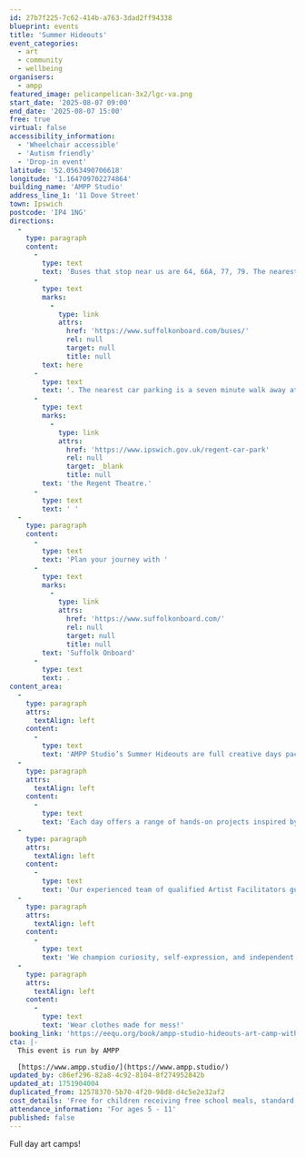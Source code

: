 ```yaml
---
id: 27b7f225-7c62-414b-a763-3dad2ff94338
blueprint: events
title: 'Summer Hideouts'
event_categories:
  - art
  - community
  - wellbeing
organisers:
  - ampp
featured_image: pelicanpelican-3x2/lgc-va.png
start_date: '2025-08-07 09:00'
end_date: '2025-08-07 15:00'
free: true
virtual: false
accessibility_information:
  - 'Wheelchair accessible'
  - 'Autism friendly'
  - 'Drop-in event'
latitude: '52.0563490706618'
longitude: '1.164709702274864'
building_name: 'AMPP Studio'
address_line_1: '11 Dove Street'
town: Ipswich
postcode: 'IP4 1NG'
directions:
  -
    type: paragraph
    content:
      -
        type: text
        text: 'Buses that stop near us are 64, 66A, 77, 79. The nearest bus stop is one minute walk away, see the latest bus timetables '
      -
        type: text
        marks:
          -
            type: link
            attrs:
              href: 'https://www.suffolkonboard.com/buses/'
              rel: null
              target: null
              title: null
        text: here
      -
        type: text
        text: '. The nearest car parking is a seven minute walk away at '
      -
        type: text
        marks:
          -
            type: link
            attrs:
              href: 'https://www.ipswich.gov.uk/regent-car-park'
              rel: null
              target: _blank
              title: null
        text: 'the Regent Theatre.'
      -
        type: text
        text: ' '
  -
    type: paragraph
    content:
      -
        type: text
        text: 'Plan your journey with '
      -
        type: text
        marks:
          -
            type: link
            attrs:
              href: 'https://www.suffolkonboard.com/'
              rel: null
              target: null
              title: null
        text: 'Suffolk Onboard'
      -
        type: text
        text: .
content_area:
  -
    type: paragraph
    attrs:
      textAlign: left
    content:
      -
        type: text
        text: 'AMPP Studio’s Summer Hideouts are full creative days packed with exciting materials, space to explore, and plenty of opportunities to get messy and make amazing art! '
  -
    type: paragraph
    attrs:
      textAlign: left
    content:
      -
        type: text
        text: 'Each day offers a range of hands-on projects inspired by brilliant artists, favourite books, elements of nature, and themes suggested by our young creatives. Children can experiment with different styles, materials, and processes—learning through play and imagination. '
  -
    type: paragraph
    attrs:
      textAlign: left
    content:
      -
        type: text
        text: 'Our experienced team of qualified Artist Facilitators guide each session with care, helping children build confidence, spark new ideas, and develop their own artistic voice. '
  -
    type: paragraph
    attrs:
      textAlign: left
    content:
      -
        type: text
        text: 'We champion curiosity, self-expression, and independent thinking in a calm, inclusive environment where every child feels part of a vibrant creative community. '
  -
    type: paragraph
    attrs:
      textAlign: left
    content:
      -
        type: text
        text: 'Wear clothes made for mess!'
booking_link: 'https://eequ.org/book/ampp-studio-hideouts-art-camp-with-ampp-studio-16607'
cta: |-
  This event is run by AMPP

  [https://www.ampp.studio/](https://www.ampp.studio/)
updated_by: c86ef296-82a8-4c92-8104-8f274952842b
updated_at: 1751904004
duplicated_from: 12578370-5b70-4f20-98d8-d4c5e2e32af2
cost_details: 'Free for children receiving free school meals, standard tickets are £40'
attendance_information: 'For ages 5 - 11'
published: false
---
```

Full day art camps!